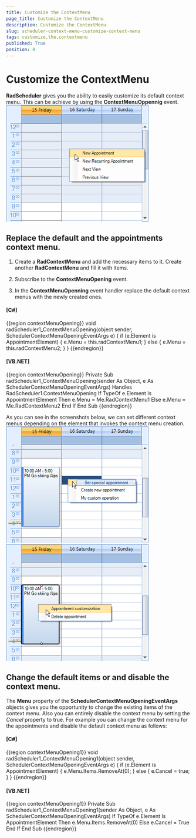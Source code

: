 ```yaml
---
title: Customize the ContextMenu
page_title: Customize the ContextMenu
description: Customize the ContextMenu
slug: scheduler-context-menu-customize-context-menu
tags: customize,the,contextmenu
published: True
position: 0
---
```


# Customize the ContextMenu



__RadScheduler__ gives you the ability to easily customize its default context menu. This can be achieve by using the 
        __ContextMenuOppennig__ event.
      ![scheduler-context-menu-customize-context-menu 001](images/scheduler-context-menu-customize-context-menu001.png)

## Replace the default and the appointments context menu.

1. Create a __RadContextMenu__ and add the necessary items to it. Create another __RadContextMenu__ 
            and fill it with items.

1. Subscribe to the __ContextMenuOpening__ event.

1. In the __ContextMenuOpenning__ event handler replace the default context menus with the newly created ones.

#### __[C#]__

{{region contextMenuOpening}}
	        void radScheduler1_ContextMenuOpening(object sender, SchedulerContextMenuOpeningEventArgs e)
	        {
	            if (e.Element is AppointmentElement)
	            {
	                e.Menu = this.radContextMenu1;
	            }
	            else
	            {
	                e.Menu = this.radContextMenu2;
	            }
	        }
	{{endregion}}



#### __[VB.NET]__

{{region contextMenuOpening}}
	    Private Sub radScheduler1_ContextMenuOpening(sender As Object, e As SchedulerContextMenuOpeningEventArgs) Handles RadScheduler1.ContextMenuOpening
	        If TypeOf e.Element Is AppointmentElement Then
	            e.Menu = Me.RadContextMenu1
	        Else
	            e.Menu = Me.RadContextMenu2
	        End If
	    End Sub
	{{endregion}}



As you can see in the screenshots below, we can set different context menus depending on the element that invokes the context menu creation.![scheduler-context-menu-customize-context-menu 002](images/scheduler-context-menu-customize-context-menu002.png)![scheduler-context-menu-customize-context-menu 003](images/scheduler-context-menu-customize-context-menu003.png)

## Change the default items or and disable the context menu.

The __Menu__ property of the __SchedulerContextMenuOpeningEventArgs__ objects gives you the opportunity to change the existing
        items of the context menu. Also you can entirely disable the context menu by setting the *Cancel*  property to true. 
        For example you can change the context menu for the appointments and disable the default context menu as follows:
      

#### __[C#]__

{{region contextMenuOpening1}}
	        void radScheduler1_ContextMenuOpening1(object sender, SchedulerContextMenuOpeningEventArgs e)
	        {
	            if (e.Element is AppointmentElement)
	            {
	                e.Menu.Items.RemoveAt(0);
	            }
	            else
	            {
	                e.Cancel = true;
	            }
	        }
	{{endregion}}



#### __[VB.NET]__

{{region contextMenuOpening1}}
	    Private Sub radScheduler1_ContextMenuOpening1(sender As Object, e As SchedulerContextMenuOpeningEventArgs)
	        If TypeOf e.Element Is AppointmentElement Then
	            e.Menu.Items.RemoveAt(0)
	        Else
	            e.Cancel = True
	        End If
	    End Sub
	{{endregion}}


